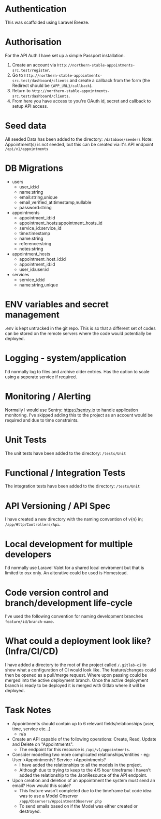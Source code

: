 # Authentication
This was scaffolded using Laravel Breeze.

# Authorisation
For the API Auth I have set up a simple Passport installation.
1. Create an account via `http://northern-stable-appointments-src.test/register`.
2. Go to `http://northern-stable-appointments-src.test/dashboard/clients` and create a callback from the form (the Redirect should be `{APP_URL}/callback`).
3. Return to `http://northern-stable-appointments-src.test/dashboard/clients`.
4. From here you have access to you're OAuth id, secret and callback to setup API access.

# Seed data
All seeded Data has been added to the directory:
`/database/seeders`
Note: Appointment(s) is not seeded, but this can be created via it's API endpoint `/api/v1/appointments`

# DB Migrations
- users
    - user_id:id
    - name:string
    - email:string,unique
    - email_verified_at:timestamp,nullable
    - password:string
- appointments
    - appointment_id:id
    - appointment_hosts:appointment_hosts_id
    - service_id:service_id
    - time:timestamp
    - name:string
    - reference:string
    - notes:string
- appointment_hosts
    - appointment_host_id:id
    - appointment_id:id
    - user_id:user:id
- services
    - service_id:id
    - name:string,unique

# ENV variables and secret management
.env is kept untracked in the git repo.
This is so that a different set of codes can be stored on the remote servers where the code would potentially be deployed.

# Logging - system/application
I'd normally log to files and archive older entries. Has the option to scale using a seperate service if required.

# Monitoring / Alerting
Normally I would use Sentry: https://sentry.io to handle application monitoring.
I've skipped adding this to the project as an account would be required and due to time constraints.

# Unit Tests
The unit tests have been added to the directory:
`/tests/Unit`

# Functional / Integration Tests
The integration tests have been added to the directory:
`/tests/Unit`

# API Versioning / API Spec
I have created a new directory with the naming convention of v{n} in;
`/app/Http/Controllers/Api`.

# Local development for multiple developers
I'd normally use Laravel Valet for a shared local enviroment but that is limited to osx only.
An alterative could be used is Homestead.

# Code version control and branch/development life-cycle
I've used the following convention for naming development branches `feature/id/branch-name`.

# What could a deployment look like? (Infra/CI/CD)
I have added a directory to the root of the project called `/.gitlab-ci` to show what a configuration of CI would look like.
The feature/changes could then be opened as a pull/merge request.
Where upon passing could be merged into the active deployment branch.
Once the active deployment branch is ready to be deployed it is merged with Gitlab where it will be deployed.

# Task Notes
- Appointments should contain up to 6 relevant fields/relationships (user, time, service etc...)
    - n/a
- Create an API capable of the following operations: Create, Read, Update and Delete on "Appointments".
    - The endpoint for this resource is `/api/v1/appointments`.
- Consider modelling two more complicated relationships/entities - eg: User->Appointments? Service->Appointments?
    - I have added the relationships to all the models in the project.
    - Although due to trying to keep to the 4/5 hour timeframe I haven't added the relationship to the JsonResource of the API endpoint.
- Upon creation and deletion of an appointment the system must send an email? How would this scale?
    - This feature wasn't completed due to the timeframe but code idea was to use a Model Observer `/app/Observers/AppointmentObserver.php`
    - To send emails based on if the Model was either created or destroyed.
